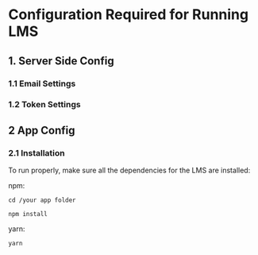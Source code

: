 # Configuration Required for Running LMS

## 1. Server Side Config

### 1.1 Email Settings

### 1.2 Token Settings

## 2 App Config

### 2.1 Installation

To run properly, make sure all the dependencies for the LMS are installed:

npm:

`cd /your app folder`

`npm install`

yarn:

`yarn`